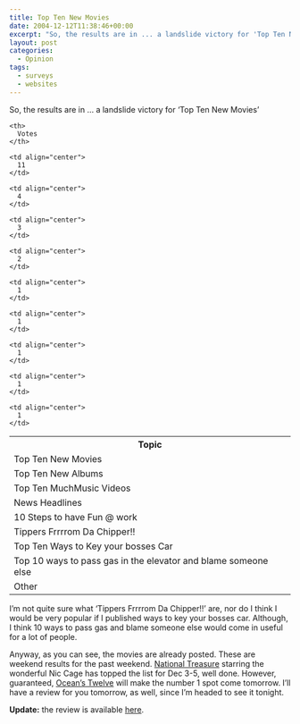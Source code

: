 ```yaml
---
title: Top Ten New Movies
date: 2004-12-12T11:38:46+00:00
excerpt: "So, the results are in ... a landslide victory for 'Top Ten New Movies'!"
layout: post
categories:
  - Opinion
tags:
  - surveys
  - websites
---
```

So, the results are in &#8230; a landslide victory for &#8216;Top Ten New Movies&#8217;

<table>
  <tr>
    <th>
      Topic
    </th>
    
    <th>
      Votes
    </th>
  </tr>
  
  <tr>
    <td>
      Top Ten New Movies
    </td>
    
    <td align="center">
      11
    </td>
  </tr>
  
  <tr>
    <td>
      Top Ten New Albums
    </td>
    
    <td align="center">
      4
    </td>
  </tr>
  
  <tr>
    <td>
      Top Ten MuchMusic Videos
    </td>
    
    <td align="center">
      3
    </td>
  </tr>
  
  <tr>
    <td>
      News Headlines
    </td>
    
    <td align="center">
      2
    </td>
  </tr>
  
  <tr>
    <td>
      10 Steps to have Fun @ work
    </td>
    
    <td align="center">
      1
    </td>
  </tr>
  
  <tr>
    <td>
      Tippers Frrrrom Da Chipper!!
    </td>
    
    <td align="center">
      1
    </td>
  </tr>
  
  <tr>
    <td>
      Top Ten Ways to Key your bosses Car
    </td>
    
    <td align="center">
      1
    </td>
  </tr>
  
  <tr>
    <td>
      Top 10 ways to pass gas in the elevator and blame someone else
    </td>
    
    <td align="center">
      1
    </td>
  </tr>
  
  <tr>
    <td>
      Other
    </td>
    
    <td align="center">
      1
    </td>
  </tr>
</table>

I&#8217;m not quite sure what &#8216;Tippers Frrrrom Da Chipper!!&#8217; are, nor do I think I would be very popular if I published ways to key your bosses car. Although, I think 10 ways to pass gas and blame someone else would come in useful for a lot of people.

Anyway, as you can see, the movies are already posted. These are weekend results for the past weekend. <a href="http://www.imdb.com/title/tt0368891/" target="_blank">National Treasure</a> starring the wonderful Nic Cage has topped the list for Dec 3-5, well done. However, guaranteed, <a href="http://www.imdb.com/title/tt0349903/" target="_blank">Ocean&#8217;s Twelve</a> will make the number 1 spot come tomorrow. I&#8217;ll have a review for you tomorrow, as well, since I&#8217;m headed to see it tonight.

**Update:** the review is available [here](/oceans-twelve.html).